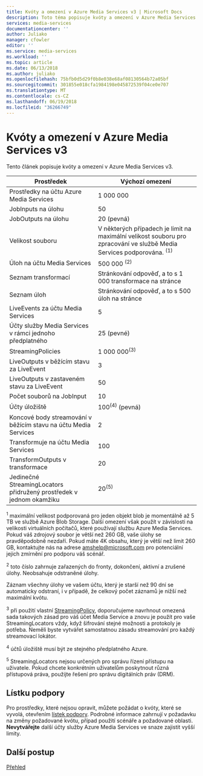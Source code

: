 ```yaml
---
title: Kvóty a omezení v Azure Media Services v3 | Microsoft Docs
description: Toto téma popisuje kvóty a omezení v Azure Media Services v3
services: media-services
documentationcenter: ''
author: Juliako
manager: cfowler
editor: ''
ms.service: media-services
ms.workload: ''
ms.topic: article
ms.date: 06/13/2018
ms.author: juliako
ms.openlocfilehash: 75bfb0d5d29f0b8e038e68af08130564b72a05bf
ms.sourcegitcommit: 301855e018cfa1984198e045872539f04ce0e707
ms.translationtype: MT
ms.contentlocale: cs-CZ
ms.lasthandoff: 06/19/2018
ms.locfileid: "36266749"
---
```

# <a name="quotas-and-limitations-in-azure-media-services-v3"></a>Kvóty a omezení v Azure Media Services v3

Tento článek popisuje kvóty a omezení v Azure Media Services v3.

| Prostředek | Výchozí omezení | 
| --- | --- | 
| Prostředky na účtu Azure Media Services | 1 000 000|
| JobInputs na úlohu | 50 |
| JobOutputs na úlohu | 20 (pevná) |
| Velikost souboru| V některých případech je limit na maximální velikost souboru pro zpracování ve službě Media Services podporována. <sup>(1)</sup> |
| Úloh na účtu Media Services | 500 000 <sup>(2)</sup>|
| Seznam transformací|Stránkování odpověď, a to s 1 000 transformace na stránce|
| Seznam úloh|Stránkování odpověď, a to s 500 úloh na stránce|
| LiveEvents za účtu Media Services |5|
| Účty služby Media Services v rámci jednoho předplatného | 25 (pevné) |
| StreamingPolicies | 1 000 000<sup>(3)</sup> |
| LiveOutputs v běžícím stavu za LiveEvent |3|
| LiveOutputs v zastaveném stavu za LiveEvent |50|
| Počet souborů na JobInput|10|
| Účty úložiště | 100<sup>(4)</sup> (pevná) |
| Koncové body streamování v běžícím stavu na účtu Media Services|2|
| Transformuje na účtu Media Services | 100 |
| TransformOutputs v transformace| 20|
| Jedinečné StreamingLocators přidružený prostředek v jednom okamžiku | 20<sup>(5)</sup> |

<sup>1</sup> maximální velikost podporovaná pro jeden objekt blob je momentálně až 5 TB ve službě Azure Blob Storage. Další omezení však použít v závislosti na velikosti virtuálních počítačů, které používají službu Azure Media Services. Pokud váš zdrojový soubor je větší než 260 GB, vaše úlohy se pravděpodobně nezdaří. Pokud máte 4K obsahu, který je větší než limit 260 GB, kontaktujte nás na adrese amshelp@microsoft.com pro potenciální jejich zmírnění pro podporu váš scénář.

<sup>2</sup> toto číslo zahrnuje zařazených do fronty, dokončení, aktivní a zrušené úlohy. Neobsahuje odstraněné úlohy. 

Záznam všechny úlohy ve vašem účtu, který je starší než 90 dní se automaticky odstraní, i v případě, že celkový počet záznamů je nižší než maximální kvótu. 

<sup>3</sup> při použití vlastní [StreamingPolicy](https://docs.microsoft.com/rest/api/media/streamingpolicies), doporučujeme navrhnout omezená sada takových zásad pro váš účet Media Service a znovu je použít pro vaše StreamingLocators vždy, když šifrování stejné možnosti a protokoly je potřeba. Neměli byste vytvářet samostatnou zásadu streamování pro každý streamovací lokátor.

<sup>4</sup> účtů úložiště musí být ze stejného předplatného Azure.

<sup>5</sup> StreamingLocators nejsou určených pro správu řízení přístupu na uživatele. Pokud chcete konkrétním uživatelům poskytnout různá přístupová práva, použijte řešení pro správu digitálních práv (DRM).

## <a name="support-ticket"></a>Lístku podpory

Pro prostředky, které nejsou opravit, můžete požádat o kvóty, které se vyvolá, otevřením [lístek podpory](https://portal.azure.com/#blade/Microsoft_Azure_Support/HelpAndSupportBlade/newsupportrequest). Podrobné informace zahrnují v požadavku na změny požadované kvótu, případ použití scénáře a požadované oblasti. <br/>**Nevytvářejte** další účty služby Azure Media Services ve snaze zajistit vyšší limity.

## <a name="next-steps"></a>Další postup

[Přehled](media-services-overview.md)
